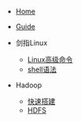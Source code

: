 <!-- docs/_sidebar.md 侧边栏-->
* [Home](/)
* [Guide](guide.md "The greatest guide in the world")

* 剑指Linux
    * [Linux高级命令](bigdata/linux/linux/)
    * [shell语法](bigdata/linux/shell/)


* Hadoop
    * [快速搭建](bigdata/hadoop/install/)
    * [HDFS](bigdata/hadoop/hdfs/)